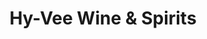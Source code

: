---
title: "Hy-Vee Wine & Spirits"
url: /west-des-moines/hy-vee-wine-and-spirits-grand-avenue/
shop: alcohol
---